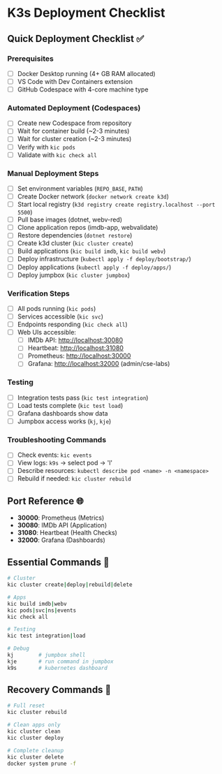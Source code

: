 # K3s Deployment Checklist

## Quick Deployment Checklist ✅

### Prerequisites
- [ ] Docker Desktop running (4+ GB RAM allocated)
- [ ] VS Code with Dev Containers extension
- [ ] GitHub Codespace with 4-core machine type

### Automated Deployment (Codespaces)
- [ ] Create new Codespace from repository
- [ ] Wait for container build (~2-3 minutes)
- [ ] Wait for cluster creation (~2-3 minutes)
- [ ] Verify with `kic pods`
- [ ] Validate with `kic check all`

### Manual Deployment Steps
- [ ] Set environment variables (`REPO_BASE`, `PATH`)
- [ ] Create Docker network (`docker network create k3d`)
- [ ] Start local registry (`k3d registry create registry.localhost --port 5500`)
- [ ] Pull base images (dotnet, webv-red)
- [ ] Clone application repos (imdb-app, webvalidate)
- [ ] Restore dependencies (`dotnet restore`)
- [ ] Create k3d cluster (`kic cluster create`)
- [ ] Build applications (`kic build imdb`, `kic build webv`)
- [ ] Deploy infrastructure (`kubectl apply -f deploy/bootstrap/`)
- [ ] Deploy applications (`kubectl apply -f deploy/apps/`)
- [ ] Deploy jumpbox (`kic cluster jumpbox`)

### Verification Steps
- [ ] All pods running (`kic pods`)
- [ ] Services accessible (`kic svc`)
- [ ] Endpoints responding (`kic check all`)
- [ ] Web UIs accessible:
  - [ ] IMDb API: <http://localhost:30080>
  - [ ] Heartbeat: <http://localhost:31080>
  - [ ] Prometheus: <http://localhost:30000>
  - [ ] Grafana: <http://localhost:32000> (admin/cse-labs)

### Testing
- [ ] Integration tests pass (`kic test integration`)
- [ ] Load tests complete (`kic test load`)
- [ ] Grafana dashboards show data
- [ ] Jumpbox access works (`kj`, `kje`)

### Troubleshooting Commands
- [ ] Check events: `kic events`
- [ ] View logs: `k9s` → select pod → 'l'
- [ ] Describe resources: `kubectl describe pod <name> -n <namespace>`
- [ ] Rebuild if needed: `kic cluster rebuild`

## Port Reference 🌐
- **30000**: Prometheus (Metrics)
- **30080**: IMDb API (Application)
- **31080**: Heartbeat (Health Checks)
- **32000**: Grafana (Dashboards)

## Essential Commands 🔧
```bash
# Cluster
kic cluster create|deploy|rebuild|delete

# Apps
kic build imdb|webv
kic pods|svc|ns|events
kic check all

# Testing
kic test integration|load

# Debug
kj        # jumpbox shell
kje       # run command in jumpbox
k9s       # kubernetes dashboard
```

## Recovery Commands 🔄
```bash
# Full reset
kic cluster rebuild

# Clean apps only
kic cluster clean
kic cluster deploy

# Complete cleanup
kic cluster delete
docker system prune -f
```
